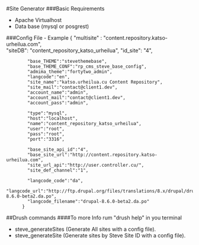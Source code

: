 #Site Generator
###Basic Requirements
  - Apache Virtualhost
  - Data base (mysql or posgrest)

###Config File - Example
           {
            "multisite" : "content.repository.katso-urheilua.com",  
            "siteDB": "content_repository_katso_urheilua",
            "id_site": "4",
          
            "base_THEME":"stevethemebase",
            "base_THEME_CONF":"rp_cms_steve_base_config",
            "admima_theme":"fortytwo_admin",
            "langcode":"en",
            "site_name":"katso.urheilua.cu Content Repository",
            "site_mail":"contact@client1.dev",
            "account_name":"admin",
            "account_mail":"contact@client1.dev",
            "account_pass":"admin",
          
            "type":"mysql",
            "host":"localhost",
            "name":"content_repository_katso_urheilua",
            "user":"root",
            "pass":"root",
            "port":"3316",
          
            "base_site_api_id":"4",
            "base_site_url":"http://content.repository.katso-urheilua.com",
            "site_url_api":"http://user.controller.cu/",  
            "site_def_channel":"1",
          
            "langcode_code":"da",
            "langcode_url":"http://ftp.drupal.org/files/translations/8.x/drupal/drupal-8.6.0-beta2.da.po",
            "langcode_filename":"drupal-8.6.0-beta2.da.po"
          }
        
##Drush commands
####To more Info rum "drush help" in you terminal

- steve_generateSites (Generate All sites with a config file).
- steve_generateSite (Generate sites by Steve Site ID with a config file).

